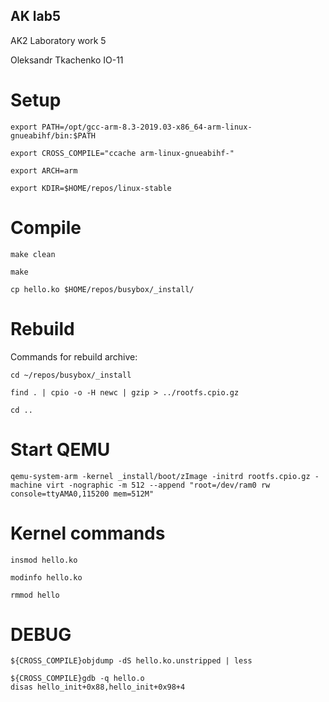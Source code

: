 ## AK lab5
AK2 Laboratory work 5

Oleksandr Tkachenko IO-11

# Setup

```
export PATH=/opt/gcc-arm-8.3-2019.03-x86_64-arm-linux-gnueabihf/bin:$PATH
```
```
export CROSS_COMPILE="ccache arm-linux-gnueabihf-"
```
```
export ARCH=arm
```
```
export KDIR=$HOME/repos/linux-stable
```
# Compile

```
make clean
```
```
make
```
```
cp hello.ko $HOME/repos/busybox/_install/
```
# Rebuild

Commands for rebuild archive:
```
cd ~/repos/busybox/_install
```
```
find . | cpio -o -H newc | gzip > ../rootfs.cpio.gz
```
```
cd ..
```
# Start QEMU

```
qemu-system-arm -kernel _install/boot/zImage -initrd rootfs.cpio.gz -machine virt -nographic -m 512 --append "root=/dev/ram0 rw console=ttyAMA0,115200 mem=512M"
```
# Kernel commands

```
insmod hello.ko
```
```
modinfo hello.ko
```
```
rmmod hello
```

# DEBUG
```
${CROSS_COMPILE}objdump -dS hello.ko.unstripped | less
```
```
${CROSS_COMPILE}gdb -q hello.o
disas hello_init+0x88,hello_init+0x98+4
```
